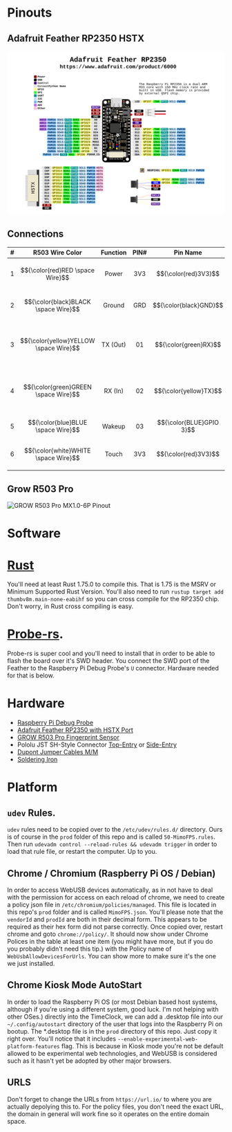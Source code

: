 # Pinouts

## Adafruit Feather RP2350 HSTX
![Adafruit Feather RP2350 HSTX Pinout](https://raw.githubusercontent.com/adafruit/Adafruit-Feather-RP2350-PCB/refs/heads/main/Adafruit_Feather_RP2350_prettypins.svg)

## Connections

| # | R503 Wire Color                        | Function |  PIN#  | Pin Name                 | Notes                                 |
| - |                  :---:                 |   :---:  |  :---: |           :---:          |                 :---:                 |
| 1 | $${\color{red}RED \space Wire}$$       | Power    |   3V3  | $${\color{red}3V3}$$     | 3.3 Volts (Top Left Of Feather)       |
| 2 | $${\color{black}BLACK \space Wire}$$   | Ground   |   GRD  | $${\color{black}GND}$$   | Ground (Right Under 3.3 Pins)         |
| 3 | $${\color{yellow}YELLOW \space Wire}$$ | TX (Out) |    01  | $${\color{green}RX}$$    | TX on R503 becomes RX on the Feather. |
| 4 | $${\color{green}GREEN \space Wire}$$   | RX (In)  |    02  | $${\color{yellow}TX}$$   | RX on R503 becomes TX on the Feather. |
| 5 | $${\color{blue}BLUE \space Wire}$$     | Wakeup   |    03  | $${\color{BLUE}GPIO 3}$$ | For Touch Sense                       |
| 6 | $${\color{white}WHITE \space Wire}$$   | Touch    |   3V3  | $${\color{red}3V3}$$     | 3.3 Volts (Top Left Of Feather)       |

## Grow R503 Pro
![GROW R503 Pro MX1.0-6P Pinout](https://probots.co.in/pub/media/wysiwyg/GROW_R503_-5.jpg)

# Software
# [Rust](https://rust-lang.org)
You'll need at least Rust 1.75.0 to compile this. That is 1.75 is the MSRV or Minimum Supported Rust Version.
You'll also need to run `rustup target add thumbv8m.main-none-eabihf` so you can cross compile for the RP2350 chip. Don't worry, in Rust cross compiling is easy.

# [Probe-rs](https://probe.rs).
Probe-rs is super cool and you'll need to install that in order to be able to flash the board over it's SWD header. You connect the SWD port of the Feather to the Raspberry Pi Debug Probe's `U` connector. Hardware needed for that is below.

# Hardware
 * [Raspberry Pi Debug Probe](http://adafru.it/5699)
 * [Adafruit Feather RP2350 with HSTX Port](http://adafru.it/6000)
 * [GROW R503 Pro Fingerprint Sensor](https://en.hzgrow.com/product/204.html)
 * Pololu JST SH-Style Connector [Top-Entry](https://www.pololu.com/product/4771) or [Side-Entry](https://www.pololu.com/product/4773)
 * [Dupont Jumper Cables M/M](http://adafru.it/759)
 * [Soldering Iron](https://www.adafruit.com/category/559)

# Platform
## `udev` Rules.
`udev` rules need to be copied over to the `/etc/udev/rules.d/` directory. Ours is of course in the `prod` folder of this repo and is called `50-MimoFPS.rules`. Then run `udevadm control --reload-rules && udevadm trigger` in order to load that rule file, or restart the computer. Up to you.

## Chrome / Chromium (Raspberry Pi OS / Debian)
In order to access WebUSB devices automatically, as in not have to deal with the permission for access on each reload of chrome, we need to create a policy json file in `/etc/chromium/policies/managed`. This file is located in this repo's `prod` folder and is called `MimoFPS.json`. You'll please note that the `vendorId` and `prodId` are both in their decimal form. This appears to be required as their hex form did not parse correctly. Once copied over, restart chrome and goto `chrome://policy/`. It should now show under Chrome Polices in the table at least one item (you might have more, but if you do you probably didn't need this tip.) with the Policy name of `WebUsbAllowDevicesForUrls`. You can show more to make sure it's the one we just installed.

## Chrome Kiosk Mode AutoStart
In order to load the Raspberry Pi OS (or most Debian based host systems, although if you're using a different system, good luck. I'm not helping with other OSes.) directly into the TimeClock, we can add a .desktop file into our `~/.config/autostart` directory of the user that logs into the Raspberry Pi on bootup. The *.desktop file is in the `prod` directory of this repo. Just copy it right over. You'll notice that it includes `--enable-experimental-web-platform-features` flag. This is because in Kiosk mode you're not be default allowed to be experimental web technologies, and WebUSB is considered such as it hasn't yet be adopted by other major browsers.

## URLS
Don't forget to change the URLs from `https://url.io/` to where you are actually depolying this to. For the policy files, you don't need the exact URL, the domain in general will work fine so it operates on the entire domain space.
